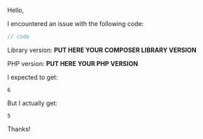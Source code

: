 Hello,

I encountered an issue with the following code:
```php
// code
```
Library version: **PUT HERE YOUR COMPOSER LIBRARY VERSION**
<!--
Run the command `composer show <PACKAGE_OWNER>/<lib>`
to get "versions".
-->

PHP version: **PUT HERE YOUR PHP VERSION**
<!--
Run the command `php -v` or
Use `echo phpversion();`
to get PHP version.
-->

I expected to get:
```
6
```
<!--
Always give your expectations. Each use has their owns.
-->

But I actually get:
```
5
```
Thanks!

